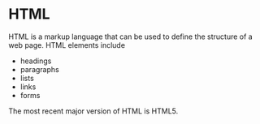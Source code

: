 # HTML

HTML is a markup language that can be used to define the structure of a web page. HTML elements include

* headings
* paragraphs
* lists
* links
* forms



The most recent major version of HTML is HTML5.